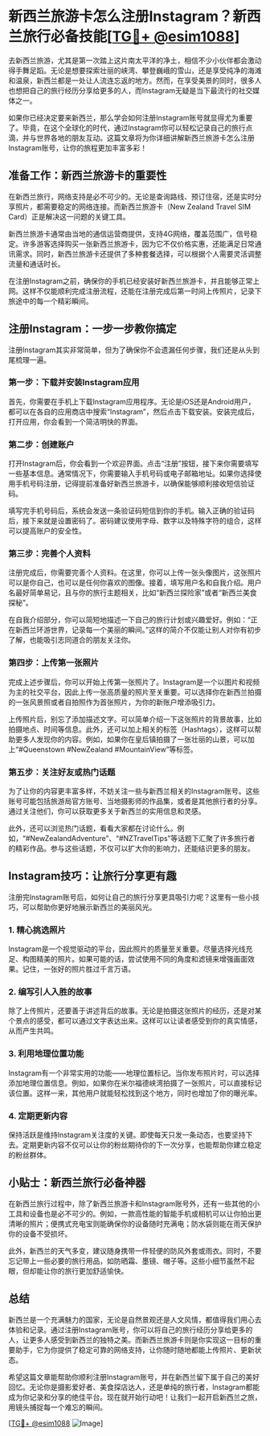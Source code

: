 # 新西兰旅游卡怎么注册Instagram？新西兰旅行必备技能[[TG💪+ @esim1088](https://t.me/s/esim1088)]

去新西兰旅游，尤其是第一次踏上这片南太平洋的净土，相信不少小伙伴都会激动得手舞足蹈。无论是想要探索壮丽的峡湾、攀登巍峨的雪山，还是享受纯净的海滩和温泉，新西兰都是一处让人流连忘返的地方。然而，在享受美景的同时，很多人也想把自己的旅行经历分享给更多的人，而Instagram无疑是当下最流行的社交媒体之一。

如果你已经决定要来新西兰，那么学会如何注册Instagram账号就显得尤为重要了。毕竟，在这个全球化的时代，通过Instagram你可以轻松记录自己的旅行点滴，并与世界各地的朋友互动。这篇文章将为你详细讲解新西兰旅游卡怎么注册Instagram账号，让你的旅程更加丰富多彩！

## 准备工作：新西兰旅游卡的重要性

在新西兰旅行，网络支持是必不可少的。无论是查询路线、预订住宿，还是实时分享照片，都需要稳定的网络连接。而新西兰旅游卡（New Zealand Travel SIM Card）正是解决这一问题的关键工具。

新西兰旅游卡通常由当地的通信运营商提供，支持4G网络，覆盖范围广，信号稳定。许多游客选择购买一张新西兰旅游卡，因为它不仅价格实惠，还能满足日常通讯需求。同时，新西兰旅游卡还提供了多种套餐选择，可以根据个人需要灵活调整流量和通话时长。

在注册Instagram之前，确保你的手机已经安装好新西兰旅游卡，并且能够正常上网。这样不仅能顺利完成注册流程，还能在注册完成后第一时间上传照片，记录下旅途中的每一个精彩瞬间。

## 注册Instagram：一步一步教你搞定

注册Instagram其实非常简单，但为了确保你不会遗漏任何步骤，我们还是从头到尾梳理一遍。

### 第一步：下载并安装Instagram应用

首先，你需要在手机上下载Instagram应用程序。无论是iOS还是Android用户，都可以在各自的应用商店中搜索“Instagram”，然后点击下载安装。安装完成后，打开应用，你会看到一个简洁明快的界面。

### 第二步：创建账户

打开Instagram后，你会看到一个欢迎界面。点击“注册”按钮，接下来你需要填写一些基本信息。通常情况下，你需要输入手机号码或电子邮箱地址。如果你选择使用手机号码注册，记得提前准备好新西兰旅游卡，以确保能够顺利接收短信验证码。

填写完手机号码后，系统会发送一条验证码短信到你的手机。输入正确的验证码后，接下来就是设置密码了。密码建议使用字母、数字以及特殊字符的组合，这样可以提高账户的安全性。

### 第三步：完善个人资料

注册完成后，你需要完善个人资料。在这里，你可以上传一张头像图片，这张照片可以是你自己，也可以是任何你喜欢的图像。接着，填写用户名和自我介绍。用户名最好简单易记，且与你的旅行主题相关，比如“新西兰探险家”或者“新西兰美食探秘”。

在自我介绍部分，你可以简短地描述一下自己的旅行计划或兴趣爱好。例如：“正在新西兰环游世界，记录每一个美丽的瞬间。”这样的简介不仅能让别人对你有初步了解，也能吸引志同道合的朋友关注你。

### 第四步：上传第一张照片

完成上述步骤后，你可以开始上传第一张照片了。Instagram是一个以图片和视频为主的社交平台，因此上传一张高质量的照片至关重要。可以选择你在新西兰拍摄的一张风景照或者自拍照作为首张照片，为你的新账户增添吸引力。

上传照片后，别忘了添加描述文字。可以简单介绍一下这张照片的背景故事，比如拍摄地点、时间等信息。此外，还可以加上相关的标签（Hashtags），这样可以帮助更多人发现你的内容。例如，如果你在皇后镇拍摄了一张壮丽的山景，可以加上“#Queenstown #NewZealand #MountainView”等标签。

### 第五步：关注好友或热门话题

为了让你的内容更丰富多样，不妨关注一些与新西兰相关的Instagram账号。这些账号可能包括旅游局官方账号、当地摄影师的作品集，或者是其他旅行者的分享。通过关注他们，你可以获取更多关于新西兰的实用信息和灵感。

此外，还可以浏览热门话题，看看大家都在讨论什么。例如，“#NewZealandAdventure”、“#NZTravelTips”等话题下汇聚了许多旅行者的精彩作品。参与这些话题，不仅可以扩大你的影响力，还能结识更多的朋友。

## Instagram技巧：让旅行分享更有趣

注册完Instagram账号后，如何让自己的旅行分享更具吸引力呢？这里有一些小技巧，可以帮助你更好地展示新西兰的美丽风光。

### 1. 精心挑选照片

Instagram是一个视觉驱动的平台，因此照片的质量至关重要。尽量选择光线充足、构图精美的照片。如果可能的话，尝试使用不同的角度和滤镜来增强画面效果。记住，一张好的照片胜过千言万语。

### 2. 编写引人入胜的故事

除了上传照片，还要善于讲述背后的故事。无论是拍摄这张照片的经历，还是对某个景点的感受，都可以通过文字表达出来。这样可以让读者感受到你的真实情感，从而产生共鸣。

### 3. 利用地理位置功能

Instagram有一个非常实用的功能——地理位置标记。当你发布照片时，可以选择添加地理位置信息。例如，如果你在米尔福德峡湾拍摄了一张照片，可以直接标记该位置。这样一来，其他用户就能轻松找到这个地方，同时也增加了你的曝光率。

### 4. 定期更新内容

保持活跃是维持Instagram关注度的关键。即使每天只发一条动态，也要坚持下去。定期更新内容不仅可以让你的粉丝期待你的下一次分享，也能帮助你建立稳定的粉丝群体。

## 小贴士：新西兰旅行必备神器

在新西兰旅行过程中，除了新西兰旅游卡和Instagram账号外，还有一些其他的小工具和设备也是必不可少的。例如，一款高性能的智能手机或相机可以让你拍出更清晰的照片；便携式充电宝则能确保你的设备随时充满电；防水袋则能在雨天保护你的设备不受损坏。

此外，新西兰的天气多变，建议随身携带一件轻便的防风外套或雨衣。同时，不要忘记带上一些必要的旅行用品，如防晒霜、墨镜、帽子等。这些小细节虽然不起眼，但却能让你的旅行更加舒适愉快。

## 总结

新西兰是一个充满魅力的国家，无论是自然景观还是人文风情，都值得我们用心去体验和记录。通过注册Instagram账号，你可以将自己的旅行经历分享给更多的人，让更多人感受到新西兰的独特之美。而新西兰旅游卡则是你实现这一目标的重要助手，它为你提供了稳定可靠的网络支持，让你随时随地都能上传照片、更新状态。

希望这篇文章能帮助你顺利注册Instagram账号，并在新西兰留下属于自己的美好回忆。无论你是摄影爱好者、美食探店达人，还是单纯的旅行者，Instagram都能成为你记录和分享的绝佳平台。现在就开始行动吧！让我们一起开启新西兰之旅，用镜头捕捉每一个难忘的瞬间。

[[TG💪+ @esim1088](https://t.me/s/esim1088) ![Image](https://i.postimg.cc/4NQfJmqS/Snipaste-2025-05-13-00-14-12.png)]